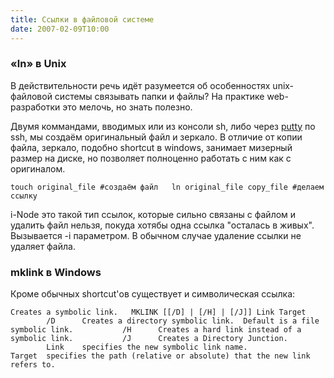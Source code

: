 ```yaml
---
title: Ссылки в файловой системе
date: 2007-02-09T10:00
---
```


### «ln» в Unix

В действительности речь идёт разумеется об особенностях unix-файловой системы связывать папки и файлы? На практике web-разработки это мелочь, но знать полезно.

Двумя коммандами, вводимых или из консоли sh, либо через [putty](http://www.chiark.greenend.org.uk/~sgtatham/putty/download.html) по ssh, мы создаём оригинальный файл и зеркало. В отличие от копии файла, зеркало, подобно shortcut в windows, занимает мизерный размер на диске, но позволяет полноценно работать с ним как с оригиналом.

`touch original_file #создаём файл   ln original_file copy_file #делаем ссылку`

i-Node это такой тип ссылок, которые сильно связаны с файлом и удалить файл нельзя, покуда хотябы одна ссылка "осталась в живых". Вызывается -i параметром. В обычном случае удаление ссылки не удаляет файла.

### mklink в Windows

Кроме обычных shortcut'ов существует и символическая ссылка:

`Creates a symbolic link.   MKLINK [[/D] | [/H] | [/J]] Link Target           /D      Creates a directory symbolic link.  Default is a file symbolic link.           /H      Creates a hard link instead of a symbolic link.           /J      Creates a Directory Junction.           Link    specifies the new symbolic link name.           Target  specifies the path (relative or absolute) that the new link refers to.`